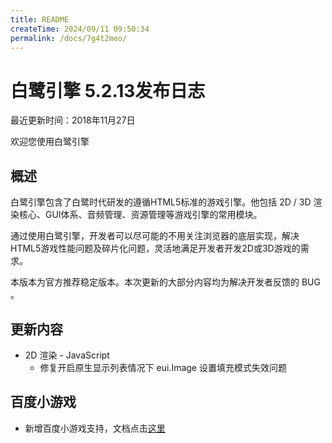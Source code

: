 ```yaml
---
title: README
createTime: 2024/09/11 09:50:34
permalink: /docs/7g4t2meo/
---
```

白鹭引擎 5.2.13发布日志
===============================

最近更新时间：2018年11月27日


欢迎您使用白鹭引擎

## 概述

白鹭引擎包含了白鹭时代研发的遵循HTML5标准的游戏引擎。他包括 2D / 3D 渲染核心、GUI体系、音频管理、资源管理等游戏引擎的常用模块。

通过使用白鹭引擎，开发者可以尽可能的不用关注浏览器的底层实现，解决HTML5游戏性能问题及碎片化问题，灵活地满足开发者开发2D或3D游戏的需求。

本版本为官方推荐稳定版本。本次更新的大部分内容均为解决开发者反馈的 BUG 。

## 更新内容

* 2D 渲染 - JavaScript
    * 修复开启原生显示列表情况下 eui.Image 设置填充模式失效问题
    

## 百度小游戏

* 新增百度小游戏支持，文档点击[这里](../../minigamebaidu/getStart/README.md)
